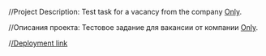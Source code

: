 //Project Description:
Test task for a vacancy from the company [Only](https://career.habr.com/companies/onlydigital).

//Описания проекта:
Тестовое задание для вакансии от компании [Only](https://career.habr.com/companies/onlydigital).

/[/Deployment link](https://mraminhasanov.github.io/onlyStajerTest/)
